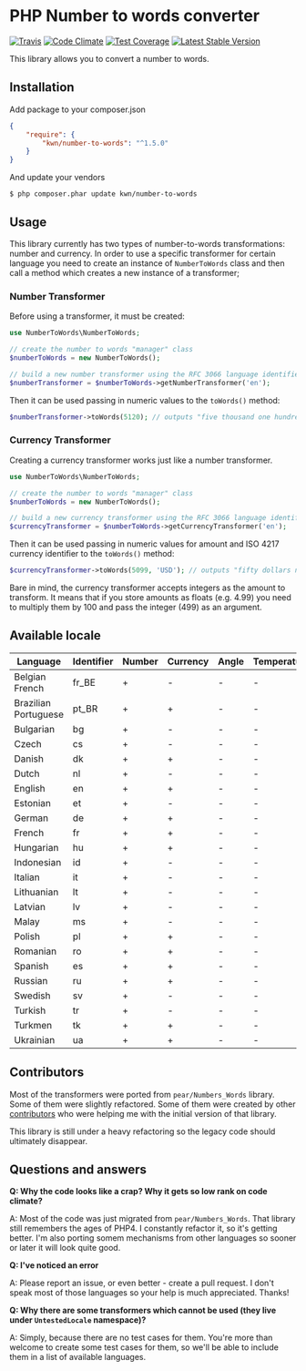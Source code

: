 # PHP Number to words converter

[![Travis](https://travis-ci.org/kwn/number-to-words.svg?branch=master)](https://travis-ci.org/kwn/number-to-words)
[![Code Climate](https://codeclimate.com/github/kwn/number-to-words/badges/gpa.svg)](https://codeclimate.com/github/kwn/number-to-words)
[![Test Coverage](https://codeclimate.com/github/kwn/number-to-words/badges/coverage.svg)](https://codeclimate.com/github/kwn/number-to-words/coverage)
[![Latest Stable Version](https://poser.pugx.org/kwn/number-to-words/v/stable)](https://packagist.org/packages/kwn/number-to-words)

This library allows you to convert a number to words.

## Installation

Add package to your composer.json

```json
{
    "require": {
        "kwn/number-to-words": "^1.5.0"
    }
}
```

And update your vendors

```
$ php composer.phar update kwn/number-to-words
```


## Usage

This library currently has two types of number-to-words transformations: number and currency. In order to use a specific transformer for certain language you need to create an instance of `NumberToWords` class and then call a method which creates a new instance of a transformer;

### Number Transformer

Before using a transformer, it must be created:

```php
use NumberToWords\NumberToWords;

// create the number to words "manager" class
$numberToWords = new NumberToWords();

// build a new number transformer using the RFC 3066 language identifier
$numberTransformer = $numberToWords->getNumberTransformer('en');
```

Then it can be used passing in numeric values to the `toWords()` method:

```php
$numberTransformer->toWords(5120); // outputs "five thousand one hundred twenty"
```

### Currency Transformer

Creating a currency transformer works just like a number transformer.

```php
use NumberToWords\NumberToWords;

// create the number to words "manager" class
$numberToWords = new NumberToWords();

// build a new currency transformer using the RFC 3066 language identifier
$currencyTransformer = $numberToWords->getCurrencyTransformer('en');
```

Then it can be used passing in numeric values for amount and ISO 4217 currency identifier to the `toWords()` method:

```php
$currencyTransformer->toWords(5099, 'USD'); // outputs "fifty dollars ninety nine cents"
```

Bare in mind, the currency transformer accepts integers as the amount to transform. It means that if you store amounts as floats (e.g. 4.99) you need to multiply them by 100 and pass the integer (499) as an argument.

## Available locale

Language             | Identifier | Number | Currency | Angle | Temperature 
---------------------|------------|--------|----------|-------|-------------
Belgian French       | fr_BE      | +      | -        | -     | -
Brazilian Portuguese | pt_BR      | +      | +        | -     | -
Bulgarian            | bg         | +      | -        | -     | -
Czech                | cs         | +      | -        | -     | -
Danish               | dk         | +      | +        | -     | -
Dutch                | nl         | +      | -        | -     | -
English              | en         | +      | +        | -     | -
Estonian             | et         | +      | -        | -     | -
German               | de         | +      | +        | -     | -
French               | fr         | +      | +        | -     | -
Hungarian            | hu         | +      | +        | -     | -
Indonesian           | id         | +      | -        | -     | -
Italian              | it         | +      | -        | -     | -
Lithuanian           | lt         | +      | -        | -     | -
Latvian              | lv         | +      | -        | -     | -
Malay                | ms         | +      | -        | -     | -
Polish               | pl         | +      | +        | -     | -
Romanian             | ro         | +      | +        | -     | -
Spanish              | es         | +      | +        | -     | - 
Russian              | ru         | +      | +        | -     | -
Swedish              | sv         | +      | -        | -     | -
Turkish              | tr         | +      | -        | -     | -
Turkmen              | tk         | +      | +        | -     | -
Ukrainian            | ua         | +      | +        | -     | -

## Contributors

Most of the transformers were ported from `pear/Numbers_Words` library. Some of them were slightly refactored. Some of them were created by other [contributors](https://github.com/kwn/number-to-words/graphs/contributors) who were helping me with the initial version of that library.

This library is still under a heavy refactoring so the legacy code should ultimately disappear.

## Questions and answers

**Q: Why the code looks like a crap? Why it gets so low rank on code climate?**

A: Most of the code was just migrated from `pear/Numbers_Words`. That library still remembers the ages of PHP4. I constantly refactor it, so it's getting better. I'm also porting somem mechanisms from other languages so sooner or later it will look quite good.

**Q: I've noticed an error**

A: Please report an issue, or even better - create a pull request. I don't speak most of those languages so your help is much appreciated. Thanks!

**Q: Why there are some transformers which cannot be used (they live under `UntestedLocale` namespace)?**

A: Simply, because there are no test cases for them. You're more than welcome to create some test cases for them, so we'll be able to include them in a list of available languages.
